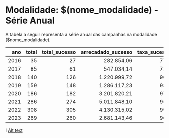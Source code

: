 # Modalidade: $(nome_modalidade) - Série Anual

A tabela a seguir representa a série anual das campanhas na modalidade
($nome_modalidade).

|    ano |   total |   total_sucesso |   arrecadado_sucesso |   taxa_sucesso |   media_sucesso |
|-------:|--------:|----------------:|---------------------:|---------------:|----------------:|
|  2016  |      35 |              27 |            282.854,06 |           77,1 |        10.476,08 |
|  2017  |      85 |              61 |            547.034,14 |           71,8 |         8.967,77 |
|  2018  |     140 |             126 |           1.220.999,72 |           90,0 |         9.690,47 |
|  2019  |     159 |             148 |           1.286.117,23 |           93,1 |         8.689,98 |
|  2020  |     186 |             182 |           3.201.820,21 |           97,8 |        17.592,42 |
|  2021  |     286 |             274 |           5.011.848,10 |           95,8 |        18.291,42 |
|  2022  |     308 |             305 |           4.130.315,02 |           99,0 |        13.542,02 |
|  2023  |     269 |             260 |           2.681.143,46 |           96,7 |        10.312,09 |

! [Alt text](./serie_por_modalidade_flex-arrecadado.png "Modalidade Flex: Arrecadação Anual")